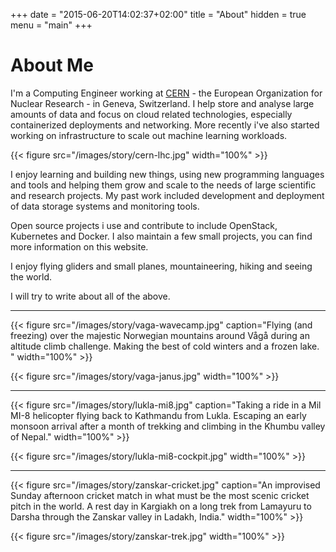 +++
date = "2015-06-20T14:02:37+02:00"
title = "About"
hidden = true
menu = "main"
+++

# About Me

I'm a Computing Engineer working at [CERN](https://home.cern) - the European Organization for Nuclear Research - in Geneva, Switzerland. I help store and analyse large amounts of data and focus on cloud related technologies, especially containerized deployments and networking. More recently i've also started working on infrastructure to scale out machine learning workloads.

{{< figure src="/images/story/cern-lhc.jpg" width="100%" >}}

I enjoy learning and building new things, using new programming languages and tools and helping them grow and scale to the needs of large scientific and research projects. My past work included development and deployment of data storage systems and monitoring tools.

Open source projects i use and contribute to include OpenStack, Kubernetes and Docker. I also maintain a few small projects, you can find more information on this website.

I enjoy flying gliders and small planes, mountaineering, hiking and seeing the world.

I will try to write about all of the above.

---

{{< figure src="/images/story/vaga-wavecamp.jpg"
    caption="Flying (and freezing) over the majestic Norwegian mountains around Vågå during an altitude climb challenge. Making the best of cold winters and a frozen lake. " width="100%" >}}

{{< figure src="/images/story/vaga-janus.jpg" width="100%" >}}

---

{{< figure src="/images/story/lukla-mi8.jpg"
    caption="Taking a ride in a Mil MI-8 helicopter flying back to Kathmandu from Lukla. Escaping an early monsoon arrival after a month of trekking and climbing in the Khumbu valley of Nepal." width="100%" >}}

{{< figure src="/images/story/lukla-mi8-cockpit.jpg" width="100%" >}}

---

{{< figure src="/images/story/zanskar-cricket.jpg"
    caption="An improvised Sunday afternoon cricket match in what must be the most scenic cricket pitch in the world. A rest day in Kargiakh on a long trek from Lamayuru to Darsha through the Zanskar valley in Ladakh, India." width="100%" >}}

{{< figure src="/images/story/zanskar-trek.jpg" width="100%" >}}
